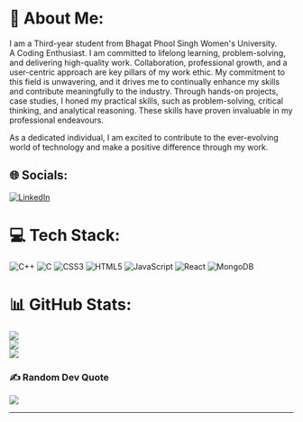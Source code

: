 # 💫 About Me:
I am a Third-year student from Bhagat Phool Singh Women's University.<br>A Coding Enthusiast.
I am committed to lifelong learning, problem-solving, and delivering high-quality work. Collaboration, professional growth, and a user-centric approach are key pillars of my work ethic.
My commitment to this field is unwavering, and it drives me to continually enhance my skills and contribute meaningfully to the industry. Through hands-on projects, case studies, I honed my practical skills, such as problem-solving, critical thinking, and analytical reasoning. These skills have proven invaluable in my professional endeavours.

As a dedicated individual, I am excited to contribute to the ever-evolving world of technology and make a positive difference through my work.<br>


## 🌐 Socials:
[![LinkedIn](https://img.shields.io/badge/LinkedIn-%230077B5.svg?logo=linkedin&logoColor=white)](https://linkedin.com/in/https://www.linkedin.com/in/shruti-vishwakarma-64baa5226/) 

# 💻 Tech Stack:
![C++](https://img.shields.io/badge/c++-%2300599C.svg?style=for-the-badge&logo=c%2B%2B&logoColor=white) ![C](https://img.shields.io/badge/c-%2300599C.svg?style=for-the-badge&logo=c&logoColor=white) ![CSS3](https://img.shields.io/badge/css3-%231572B6.svg?style=for-the-badge&logo=css3&logoColor=white) ![HTML5](https://img.shields.io/badge/html5-%23E34F26.svg?style=for-the-badge&logo=html5&logoColor=white) ![JavaScript](https://img.shields.io/badge/javascript-%23323330.svg?style=for-the-badge&logo=javascript&logoColor=%23F7DF1E) ![React](https://img.shields.io/badge/react-%2320232a.svg?style=for-the-badge&logo=react&logoColor=%2361DAFB) ![MongoDB](https://img.shields.io/badge/MongoDB-%234ea94b.svg?style=for-the-badge&logo=mongodb&logoColor=white)
# 📊 GitHub Stats:
![](https://github-readme-stats.vercel.app/api?username=shruti0503&theme=dark&hide_border=false&include_all_commits=false&count_private=false)<br/>
![](https://github-readme-streak-stats.herokuapp.com/?user=shruti0503&theme=dark&hide_border=false)<br/>
![](https://github-readme-stats.vercel.app/api/top-langs/?username=shruti0503&theme=dark&hide_border=false&include_all_commits=false&count_private=false&layout=compact)

### ✍️ Random Dev Quote
![](https://quotes-github-readme.vercel.app/api?type=horizontal&theme=merko)

---

<!-- Proudly created with GPRM ( https://gprm.itsvg.in ) -->
